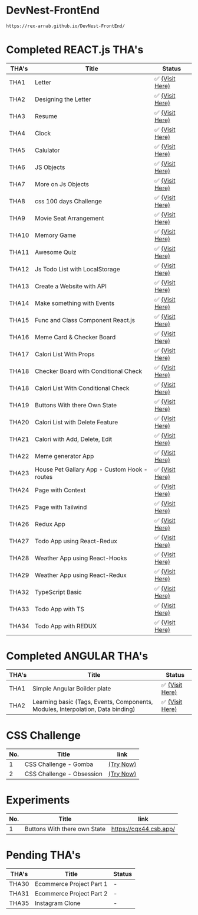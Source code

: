 # DevNest-FrontEnd

```bash
https://rex-arnab.github.io/DevNest-FrontEnd/
```

# Completed REACT.js THA's

|THA's| Title                         | Status                                                                |
|--| ------------------------------ | --------------------------------------------------------------------- |
|THA1| Letter                         | ✅ [(Visit Here)](https://rex-arnab.github.io/DevNest-FrontEnd/Day01)  |
|THA2| Designing the Letter           | ✅ [(Visit Here)](https://rex-arnab.github.io/DevNest-FrontEnd/Day02)  |
|THA3| Resume                         | ✅ [(Visit Here)](https://rex-arnab.github.io/DevNest-FrontEnd/Day03)  |
|THA4| Clock                          | ✅ [(Visit Here)](https://rex-arnab.github.io/DevNest-FrontEnd/Day04)  |
|THA5| Calulator                      | ✅ [(Visit Here)](https://rex-arnab.github.io/DevNest-FrontEnd/Day05)  |
|THA6| JS Objects                     | ✅ [(Visit Here)](https://rex-arnab.github.io/DevNest-FrontEnd/Day06)  |
|THA7| More on Js Objects             | ✅ [(Visit Here)](https://rex-arnab.github.io/DevNest-FrontEnd/Day07)  |
|THA8| css 100 days Challenge         | ✅ [(Visit Here)](https://rex-arnab.github.io/DevNest-FrontEnd/Day08)  |
|THA9| Movie Seat Arrangement         | ✅ [(Visit Here)](https://rex-arnab.github.io/DevNest-FrontEnd/Day09)  |
|THA10| Memory Game                    | ✅ [(Visit Here)](https://rex-arnab.github.io/DevNest-FrontEnd/Day10) |
|THA11| Awesome Quiz                   | ✅ [(Visit Here)](https://rex-arnab.github.io/DevNest-FrontEnd/Day11) |
|THA12| Js Todo List with LocalStorage | ✅ [(Visit Here)](https://rex-arnab.github.io/DevNest-FrontEnd/Day12) |
|THA13| Create a Website with API      | ✅ [(Visit Here)](https://rex-arnab.github.io/DevNest-FrontEnd/Day13) |
|THA14| Make something with Events      | ✅ [(Visit Here)](https://rex-arnab.github.io/DevNest-FrontEnd/Day14) |
|THA15| Func and Class Component React.js      | ✅ [(Visit Here)](https://rex-arnab.github.io/DevNest-FrontEnd/Day15/build/) |
|THA16| Meme Card & Checker Board                        | ✅ [(Visit Here)](https://rex-arnab.github.io/DevNest-FrontEnd/Day16/build/) |
|THA17| Calori List With Props                   | ✅ [(Visit Here)](https://rex-arnab.github.io/DevNest-FrontEnd/Day17/build/) |
|THA18| Checker Board with Conditional Check  | ✅ [(Visit Here)](https://rex-arnab.github.io/DevNest-FrontEnd/Day18_0/build/) |
|THA18| Calori List With Conditional Check                   | ✅ [(Visit Here)](https://rex-arnab.github.io/DevNest-FrontEnd/Day18_1/build/) |
|THA19| Buttons With there Own State                   | ✅ [(Visit Here)](https://rex-arnab.github.io/DevNest-FrontEnd/Day19/build/) |
|THA20| Calori List with Delete Feature                   | ✅ [(Visit Here)](https://rex-arnab.github.io/DevNest-FrontEnd/Day20/build/) |
|THA21| Calori with Add, Delete, Edit  | ✅ [(Visit Here)](https://rex-arnab.github.io/DevNest-FrontEnd/Day21/build/) |
|THA22| Meme generator App             | ✅ [(Visit Here)](https://rex-arnab.github.io/DevNest-FrontEnd/Day22/build/) |
|THA23| House Pet Gallary App - Custom Hook - routes | ✅ [(Visit Here)](https://rex-arnab.github.io/DevNest-FrontEnd/Day23/build/) |
|THA24| Page with Context | ✅ [(Visit Here)](https://rex-arnab.github.io/DevNest-FrontEnd/Day24/build/) |
|THA25| Page with Tailwind | ✅ [(Visit Here)](https://rex-arnab.github.io/DevNest-FrontEnd/Day25/build/) |
|THA26| Redux App | ✅ [(Visit Here)](https://rex-arnab.github.io/DevNest-FrontEnd/Day26/build/) |
|THA27| Todo App using React-Redux | ✅ [(Visit Here)](https://rex-arnab.github.io/DevNest-FrontEnd/Day27/build/) |
|THA28| Weather App using React-Hooks | ✅ [(Visit Here)](https://rex-arnab.github.io/DevNest-FrontEnd/Day28/build/) |
|THA29| Weather App using React-Redux | ✅ [(Visit Here)](https://rex-arnab.github.io/DevNest-FrontEnd/Day29/build/) |
|THA32| TypeScript Basic | ✅ [(Visit Here)](https://github.com/Rex-Arnab/DevNest-FrontEnd/blob/main/Day32/main.ts) |
|THA33| Todo App with TS | ✅ [(Visit Here)](https://rex-arnab.github.io/DevNest-FrontEnd/day33/build/) |
|THA34| Todo App with REDUX | ✅ [(Visit Here)](https://rex-arnab.github.io/DevNest-FrontEnd/day34/build/) |

# Completed ANGULAR THA's
|THA's| Title                         | Status                                                                |
|--| ------------------------------ | --------------------------------------------------------------------- |
|THA1| Simple Angular Boilder plate | ✅ [(Visit Here)](https://rex-arnab.github.io/DevNest-FrontEnd/Angular/Day01/dist/Day01/)  |
|THA2| Learning basic (Tags, Events, Components, Modules, Interpolation, Data binding) | ✅ [(Visit Here)](https://rex-arnab.github.io/DevNest-FrontEnd/Angular/Day02/dist/Day02/)  |

# CSS Challenge

|No.| Title                        | link    |
|-- | -----------------------------|-------- |
|1  | CSS Challenge - Gomba     | [(Try Now)](https://codepen.io/arnab00725/full/eYvwOPJ) |
|2  | CSS Challenge - Obsession | [(Try Now)](https://codepen.io/arnab00725/full/dyWpKjN) |
# Experiments

|No.| Title                        | link    |
|-- | -----------------------------|-------- |
|1  | Buttons With there own State | https://cqx44.csb.app/ |

# Pending THA's

|THA's| Title                                  | Status                                        |
|--   | -------------------------------------- | --------------------------------------------- |
|THA30  | Ecommerce Project Part 1 | - |
|THA31  | Ecommerce Project Part 2 | - |
|THA35  | Instagram Clone | - |